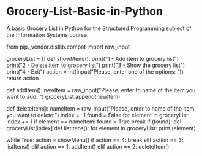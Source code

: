# Grocery-List-Basic-in-Python
A basic Grocery List in Python for the Structured Programming subject of the Information Systems course.

from pip._vendor.distlib.compat import raw_input
 
groceryList = []
def showMenu():
    print("1 - Add item to grocery list")
    print("2 - Delete item to grocery list")
    print("3 - Show the grocery list")
    print("4 - Exit")
    action = int(input("Please, enter one of the options: "))
    return action

def addItem():
    newItem = raw_input("Please, enter to name of the  item you want to add: ")
    groceryList.append(newItem)

def deleteItem():
    nameItem = raw_input("Please, enter to name of the  item you want to delete:")
    index = -1
    found = False
    for element in groceryList:
        index += 1
        if element == nameItem:
            found = True
            break
    if (found):
        del groceryList[index]
def listItens():
    for element in groceryList:
        print (element)

while True:
    action = showMenu()
    if action == 4:
        break
    elif action == 3:
        listItens()
    elif action == 1:
        addItem()
    elif action == 2:
        deleteItem()


